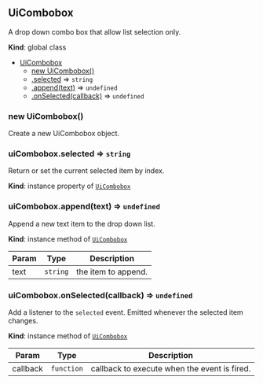 <a name="UiCombobox"></a>

## UiCombobox
A drop down combo box that allow list selection only.

**Kind**: global class  

* [UiCombobox](#UiCombobox)
    * [new UiCombobox()](#new_UiCombobox_new)
    * [.selected](#UiCombobox+selected) ⇒ <code>string</code>
    * [.append(text)](#UiCombobox+append) ⇒ <code>undefined</code>
    * [.onSelected(callback)](#UiCombobox+onSelected) ⇒ <code>undefined</code>

<a name="new_UiCombobox_new"></a>

### new UiCombobox()
Create a new UiCombobox object.

<a name="UiCombobox+selected"></a>

### uiCombobox.selected ⇒ <code>string</code>
Return or set the current selected item by index.

**Kind**: instance property of [<code>UiCombobox</code>](#UiCombobox)  
<a name="UiCombobox+append"></a>

### uiCombobox.append(text) ⇒ <code>undefined</code>
Append a new text item to the drop down list.

**Kind**: instance method of [<code>UiCombobox</code>](#UiCombobox)  

| Param | Type | Description |
| --- | --- | --- |
| text | <code>string</code> | the item to append. |

<a name="UiCombobox+onSelected"></a>

### uiCombobox.onSelected(callback) ⇒ <code>undefined</code>
Add a listener to the `selected` event. Emitted whenever the selected
item changes.

**Kind**: instance method of [<code>UiCombobox</code>](#UiCombobox)  

| Param | Type | Description |
| --- | --- | --- |
| callback | <code>function</code> | callback to execute when the event is fired. |

